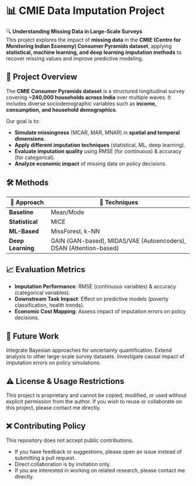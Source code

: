 # 📊 CMIE Data Imputation Project

🔍 **Understanding Missing Data in Large-Scale Surveys**  
This project explores the impact of **missing data** in the **CMIE (Centre for Monitoring Indian Economy) Consumer Pyramids dataset**, applying **statistical, machine learning, and deep learning imputation methods** to recover missing values and improve predictive modeling.

## 🚀 Project Overview

The **CMIE Consumer Pyramids dataset** is a structured longitudinal survey covering **~240,000 households across India** over multiple waves. It includes diverse sociodemographic variables such as **income, consumption, and household demographics**.

Our goal is to:
- **Simulate missingness** (MCAR, MAR, MNAR) in **spatial and temporal dimensions**.
- **Apply different imputation techniques** (statistical, ML, deep learning).
- **Evaluate imputation quality** using RMSE (for continuous) & accuracy (for categorical).
- **Analyze economic impact** of missing data on policy decisions.

## 🛠 Methods

| 📌 Approach  | 🔬 Techniques |
|-------------|----------------------------------|
| **Baseline** | Mean/Mode |
| **Statistical** | MICE |
| **ML-Based** | MissForest, k-NN |
| **Deep Learning** | GAIN (GAN-based), MIDAS/VAE (Autoencoders), DSAN (Attention-based) |

## 📈 Evaluation Metrics
- **Imputation Performance**: RMSE (continuous variables) & accuracy (categorical variables).
- **Downstream Task Impact**: Effect on predictive models (poverty classification, health trends).
- **Economic Cost Mapping**: Assess impact of imputation errors on policy decisions.

## 🔮 Future Work
Integrate Bayesian approaches for uncertainty quantification.
Extend analysis to other large-scale survey datasets.
Investigate causal impact of imputation errors on policy simulations.

## ⚠️ License & Usage Restrictions
This project is proprietary and cannot be copied, modified, or used without explicit permission from the author.
If you wish to reuse or collaborate on this project, please contact me directly.

## ❌ Contributing Policy
This repository does not accept public contributions.

- If you have feedback or suggestions, please open an issue instead of submitting a pull request.
- Direct collaboration is by invitation only.
- If you are interested in working on related research, please contact me directly.
